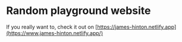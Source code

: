 # Random playground website
If you really want to, check it out on [https://james-hinton.netlify.app](https://www.james-hinton.netlify.app/)

